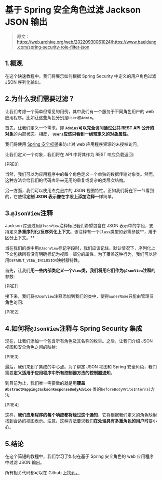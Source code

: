 # 基于 Spring 安全角色过滤 Jackson JSON 输出

> 原文：<https://web.archive.org/web/20220930061024/https://www.baeldung.com/spring-security-role-filter-json>

## 1.概观

在这个快速教程中，我们将展示如何根据 Spring Security 中定义的用户角色过滤 JSON 序列化输出。

## 2.为什么我们需要过滤？

让我们考虑一个简单但常见的用例，其中我们有一个服务于不同角色用户的 web 应用程序。比如让这些角色分别是`User`和`Admin`。

首先，让我们定义一个需求，即 **`Admins`可以完全访问通过公共 REST API 公开的对象**的内部状态。相反， **`Users`应该只看到一组预定义的对象属性。**

我们将使用 [Spring 安全框架](/web/20221208143856/https://www.baeldung.com/security-spring)来防止对 web 应用程序资源的未授权访问。

让我们定义一个对象，我们将在 API 中将其作为 REST 响应负载返回:

[PRE0]

当然，我们可以为应用程序中的每个角色定义一个单独的数据传输对象类。然而，这种方法会给我们的代码库带来无用的重复或复杂的类层次结构。

另一方面，我们可以使用杰克逊库的 JSON 视图特性。正如我们将在下一节看到的，它使得**定制 JSON 表示像在字段上添加注释**一样简单。

## 3.`@JsonView`注释

Jackson 库通过用`@JsonView`注释标记我们希望包含在 JSON 表示中的字段，支持定义**多重序列化/反序列化上下文**。该注释有一个`Class`类型的必需参数**，用于区分上下文。**

当在我们的类中用`@JsonView`标记字段时，我们应该记住，默认情况下，序列化上下文包括所有没有明确标记为视图一部分的属性。为了覆盖这种行为，我们可以禁用`DEFAULT_VIEW_INCLUSION`映射器特性。

首先，让我们**用一些内部类定义一个`View`类，我们将用它们作为`@JsonView`注释**的参数:

[PRE1]

接下来，我们将`@JsonView`注释添加到我们的类中，使得`ownerName`只能由管理员角色访问:

[PRE2]

## 4.如何将`@JsonView`注释与 Spring Security 集成

现在，让我们添加一个包含所有角色及其名称的枚举。之后，让我们介绍 JSON 视图和安全角色之间的映射:

[PRE3]

最后，我们来到了集成的中心点。为了绑定 JSON 视图和 Spring 安全角色，我们需要**定义适用于应用程序中所有控制器方法的控制器通知**。

到目前为止，我们唯一需要做的就是用**覆盖`AbstractMappingJacksonResponseBodyAdvice`** 类的`beforeBodyWriteInternal`方法:

[PRE4]

这样，**我们应用程序的每个响应都将经过这个通知**，它将根据我们定义的角色映射找到合适的视图表示。注意，这种方法要求我们**在处理具有多重角色的用户时**要小心。

## 5.结论

在这个简短的教程中，我们学习了如何在基于 Spring 安全角色的 web 应用程序中过滤 JSON 输出。

所有相关代码都可以在 Github 上找到[。](https://web.archive.org/web/20221208143856/https://github.com/eugenp/tutorials/tree/master/spring-security-modules/spring-security-core)